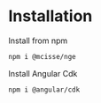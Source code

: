# Installation

Install from npm

```bash
npm i @mcisse/nge
```

Install Angular Cdk

```bash
npm i @angular/cdk
```
